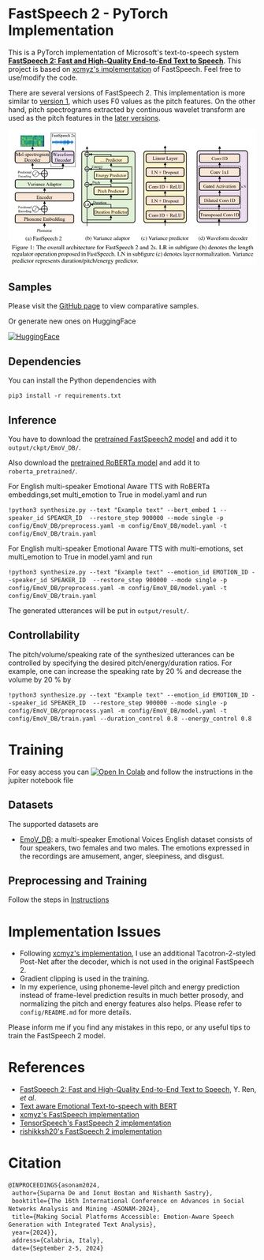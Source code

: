# FastSpeech 2 - PyTorch Implementation

This is a PyTorch implementation of Microsoft's text-to-speech system [**FastSpeech 2: Fast and High-Quality End-to-End Text to Speech**](https://arxiv.org/abs/2006.04558v1).
This project is based on [xcmyz's implementation](https://github.com/xcmyz/FastSpeech) of FastSpeech. Feel free to use/modify the code.

There are several versions of FastSpeech 2.
This implementation is more similar to [version 1](https://arxiv.org/abs/2006.04558v1), which uses F0 values as the pitch features.
On the other hand, pitch spectrograms extracted by continuous wavelet transform are used as the pitch features in the [later versions](https://arxiv.org/abs/2006.04558).

![](./img/model.png)

## Samples

Please visit the [GitHub page](https://ionut-cmd.github.io/Emotion-Aware-TTS/) to view comparative samples.

Or generate new ones on HuggingFace

<a href="https://huggingface.co/spaces/Ionut-Bostan/Emotion_Aware_TTS">
    <img src="https://huggingface.co/front/assets/huggingface_logo-noborder.svg" alt="HuggingFace" width="50" height="auto"/>
</a>

## Dependencies

You can install the Python dependencies with

```
pip3 install -r requirements.txt
```

## Inference

You have to download the [pretrained FastSpeech2 model](https://drive.google.com/file/d/1_7L2Sxi7m47mfgL-u0l_qEWpqPbTLF1X/view?usp=sharing) and add it to `output/ckpt/EmoV_DB/`.

Also download the [pretrained RoBERTa model](https://drive.google.com/drive/folders/1yC8pQAcA4yb0vpXutx6XcpFn8nJm19k_?usp=sharing) and add it to `roberta_pretrained/`.

For English multi-speaker Emotional Aware TTS with RoBERTa embeddings,set multi_emotion to True in model.yaml and run

```
!python3 synthesize.py --text "Example text" --bert_embed 1 --speaker_id SPEAKER_ID  --restore_step 900000 --mode single -p config/EmoV_DB/preprocess.yaml -m config/EmoV_DB/model.yaml -t config/EmoV_DB/train.yaml
```

For English multi-speaker Emotional Aware TTS with multi-emotions, set multi_emotion to True in model.yaml and run

```
!python3 synthesize.py --text "Example text" --emotion_id EMOTION_ID --speaker_id SPEAKER_ID  --restore_step 900000 --mode single -p config/EmoV_DB/preprocess.yaml -m config/EmoV_DB/model.yaml -t config/EmoV_DB/train.yaml
```

The generated utterances will be put in `output/result/`.

## Controllability

The pitch/volume/speaking rate of the synthesized utterances can be controlled by specifying the desired pitch/energy/duration ratios.
For example, one can increase the speaking rate by 20 % and decrease the volume by 20 % by

```
!python3 synthesize.py --text "Example text" --emotion_id EMOTION_ID --speaker_id SPEAKER_ID  --restore_step 900000 --mode single -p config/EmoV_DB/preprocess.yaml -m config/EmoV_DB/model.yaml -t config/EmoV_DB/train.yaml --duration_control 0.8 --energy_control 0.8
```

# Training

For easy access you can [![Open In Colab](https://colab.research.google.com/assets/colab-badge.svg)](https://colab.research.google.com/drive/14ijl6OoW73ev9oV5YAiny-XIGIcwpMaV?usp=sharing) and follow the instructions in the jupiter notebook file

## Datasets

The supported datasets are

- [EmoV_DB](https://github.com/numediart/EmoV-DB): a multi-speaker Emotional Voices English dataset consists of four speakers, two females and two males. The emotions expressed in the recordings are amusement, anger, sleepiness,
  and disgust.

## Preprocessing and Training

Follow the steps in [Instructions](FS2_setup_EmoV.ipynb)

# Implementation Issues

- Following [xcmyz's implementation](https://github.com/xcmyz/FastSpeech), I use an additional Tacotron-2-styled Post-Net after the decoder, which is not used in the original FastSpeech 2.
- Gradient clipping is used in the training.
- In my experience, using phoneme-level pitch and energy prediction instead of frame-level prediction results in much better prosody, and normalizing the pitch and energy features also helps. Please refer to `config/README.md` for more details.

Please inform me if you find any mistakes in this repo, or any useful tips to train the FastSpeech 2 model.

# References

- [FastSpeech 2: Fast and High-Quality End-to-End Text to Speech](https://arxiv.org/abs/2006.04558), Y. Ren, _et al_.
- [Text aware Emotional Text-to-speech with BERT](https://www.isca-speech.org/archive/pdfs/interspeech_2022/mukherjee22_interspeech.pdf)
- [xcmyz's FastSpeech implementation](https://github.com/xcmyz/FastSpeech)
- [TensorSpeech's FastSpeech 2 implementation](https://github.com/TensorSpeech/TensorflowTTS)
- [rishikksh20's FastSpeech 2 implementation](https://github.com/rishikksh20/FastSpeech2)

# Citation

```
@INPROCEEDINGS{asonam2024,
 author={Suparna De and Ionut Bostan and Nishanth Sastry},
 booktitle={The 16th International Conference on Advances in Social Networks Analysis and Mining -ASONAM-2024},
 title={Making Social Platforms Accessible: Emotion-Aware Speech Generation with Integrated Text Analysis},
 year={2024}},
 address={Calabria, Italy},
 date={September 2-5, 2024}
```
